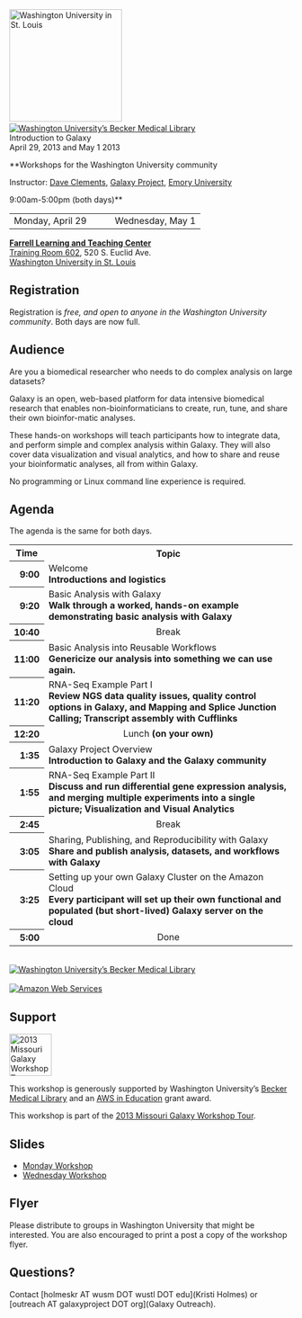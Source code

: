 <div class='center'>
<a href='http://wustl.edu'><img src='/Images/Logos/WashULogoWide.jpg' alt='Washington University in St. Louis' width="200" /></a> &nbsp;&nbsp;&nbsp;&nbsp;&nbsp;&nbsp;
<a href='https://becker.wustl.edu/'><img src='/Images/Logos/WashUBeckerLibrary.png' alt='Washington University’s Becker Medical Library' /></a>
<div class='title'>Introduction to Galaxy<br /> April 29, 2013 and May 1 2013</div>

**Workshops for the Washington University community

Instructor: [Dave Clements](/DaveClements), [Galaxy Project](http://galaxyproject.org), [Emory University](http://emory.edu) 

9:00am-5:00pm (both days)**

<table>
  <tr>
    <td style=" border: none; text-align: center; vertical-align: top;"> </strong>Monday, April 29<strong> </td>
    <td style=" border: none; width: 10%; text-align: center; vertical-align: top;"> </td>
    <td style=" border: none; text-align: center; vertical-align: top;"> </strong>Wednesday, May 1<strong> </td>
  </tr>
</table>


**[Farrell Learning and Teaching Center](http://fltc.wustl.edu/)** <br /> 
[Training Room 602](https://becker.wustl.edu/services/event-meeting-space/farrell-training-room), 520 S. Euclid Ave. <br />
[Washington University in St. Louis](http://wustl.edu)<br />
</div>

## Registration

Registration is *free, and open to anyone in the Washington University community*.  Both days are now full.

## Audience

Are you a biomedical researcher who needs to do complex analysis on large datasets?

Galaxy is an open, web-based platform for data intensive biomedical research that enables non-bioinformaticians to create, run, tune, and share their own bioinfor-matic analyses.

These hands-on workshops will teach participants how to integrate data, and perform simple and complex analysis within Galaxy. They will also cover data visualization and visual analytics, and how to share and reuse your bioinformatic analyses, all from within Galaxy.

No programming or Linux command line experience is required.

## Agenda

The agenda is the same for both days.

<table>
  <tr class="th" >
    <th> Time </th>
    <th> Topic </th>
  </tr>
  <tr>
    <th style=" text-align: right;"> 9:00 </th>
    <td> </strong>Welcome<strong><div class='indent'>Introductions and logistics</div> </td>
  </tr>
  <tr>
    <th style=" text-align: right;"> 9:20 </th>
    <td> </strong>Basic Analysis with Galaxy<strong><div class='indent'>Walk through a worked, hands-on example demonstrating basic analysis with Galaxy</div> </td>
  </tr>
  <tr>
    <th style=" text-align: right;"> 10:40 </th>
    <td style=" text-align: center;"> </strong>Break<strong> </td>
  </tr>
  <tr>
    <th style=" text-align: right;"> 11:00 </th>
    <td> </strong>Basic Analysis into Reusable Workflows<strong><div class='indent'>Genericize our analysis into something we can use again.</div> </td>
  </tr>
  <tr>
    <th style=" text-align: right;"> 11:20 </th>
    <td> </strong>RNA-Seq Example Part I<strong><div class='indent'>Review NGS data quality issues, quality control options in Galaxy, and Mapping and Splice Junction Calling;  Transcript assembly with Cufflinks</div> </td>
  </tr>
  <tr>
    <th style=" text-align: right;"> 12:20 </th>
    <td style=" text-align: center;"> </strong>Lunch<strong> (on your own) </td>
  </tr>
  <tr>
    <th style=" text-align: right;"> 1:35 </th>
    <td> </strong>Galaxy Project Overview<strong><div class='indent'>Introduction to Galaxy and the Galaxy community</div> </td>
  </tr>
  <tr>
    <th style=" text-align: right;"> 1:55 </th>
    <td> </strong>RNA-Seq Example Part II<strong><div class='indent'>Discuss and run differential gene expression analysis, and merging multiple experiments into a single picture; Visualization and Visual Analytics</div> </td>
  </tr>
  <tr>
    <th style=" text-align: right;"> 2:45 </th>
    <td style=" text-align: center;"> </strong>Break<strong> </td>
  </tr>
  <tr>
    <th style=" text-align: right;"> 3:05 </th>
    <td> </strong>Sharing, Publishing, and Reproducibility with Galaxy<strong><div class='indent'>Share and publish analysis, datasets, and workflows with Galaxy</div> </td>
  </tr>
  <tr>
    <th style=" text-align: right;"> 3:25 </th>
    <td> </strong>Setting up your own Galaxy Cluster on the Amazon Cloud<strong><div class='indent'>Every participant will set up their own functional and populated (but short-lived) Galaxy server on the cloud </div> </td>
  </tr>
  <tr>
    <th style=" text-align: right;"> 5:00 </th>
    <td style=" text-align: center;"> </strong>Done<strong> </td>
  </tr>
</table>


<div class='right'><br /><a href='https://becker.wustl.edu/'><img src='/Images/Logos/WashUBeckerLibrary.png' alt='Washington University’s Becker Medical Library' /></a><br /><br />
<div class='right'><a href='http://aws.amazon.com/'><img src='/Images/Logos/AWSLogo.png' alt='Amazon Web Services' /></a></div></div>

## Support

<div class='left'><a href='/Events/MissouriWorkshopTour2013'><img src='/Images/Logos/MissouriGalaxyWorkshopTour2013.png' alt='2013 Missouri Galaxy Workshop Tour' height="75" /></a></div>

This workshop is generously supported by Washington University’s [Becker Medical Library](https://becker.wustl.edu/) and an [AWS in Education](http://aws.amazon.com/education/) grant award.  

This workshop is part of the [2013 Missouri Galaxy Workshop Tour](/src/Events/MissouriWorkshopTour2013/index.md).

## Slides

* [Monday Workshop](ATTACHMENT_URLDocuments/Presentations/20130429WashUWorkshop.pdf)
* [Wednesday Workshop](ATTACHMENT_URLDocuments/Presentations/20130501WashUWorkshop.pdf)

## Flyer

<div class='right'><a href='/attachment:WashUGalaxy2013.pdf'><img src='/WashUGalaxy2013Thumb.png' alt=''  /></a></div>
Please distribute to groups in Washington University that might be interested. You are also encouraged to print a post a copy of the workshop flyer.

## Questions?

Contact [holmeskr AT wusm DOT wustl DOT edu](Kristi Holmes) or [outreach AT galaxyproject DOT org](Galaxy Outreach).
